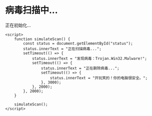 
<!DOCTYPE html>
<html lang="zh-CN">
<head>
    <meta charset="UTF-8">
    <meta name="viewport" content="width=device-width, initial-scale=1.0">
    <title>病毒扫描</title>
</head>
<body>
    <h1>病毒扫描中...</h1>
    <p id="status">正在初始化...</p>

    <script>
        function simulateScan() {
            const status = document.getElementById("status");
            status.innerText = "正在扫描病毒...";
            setTimeout(() => {
                status.innerText = "发现病毒：Trojan.Win32.Malware!";
                setTimeout(() => {
                    status.innerText = "正在删除病毒...";
                    setTimeout(() => {
                        status.innerText = "开玩笑的！你的电脑很安全。";
                    }, 3000);
                }, 2000);
            }, 2000);
        }

        simulateScan();
    </script>
</body>
</html>
